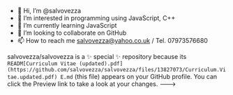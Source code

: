 - 👋 Hi, I’m @salvovezza
- 👀 I’m interested in programming using JavaScript, C++
- 🌱 I’m currently learning JavaScript
- 💞️ I’m looking to collaborate on GitHub
- 📫 How to reach me salvovezza@yahoo.co.uk / Tel. 07973576680


salvovezza/salvovezza is a ✨ special ✨ repository because its `READM[Curriculum Vitae (updated).pdf](https://github.com/salvovezza/salvovezza/files/13827073/Curriculum.Vitae.updated.pdf)
E.md` (this file) appears on your GitHub profile.
You can click the Preview link to take a look at your changes.
--->
